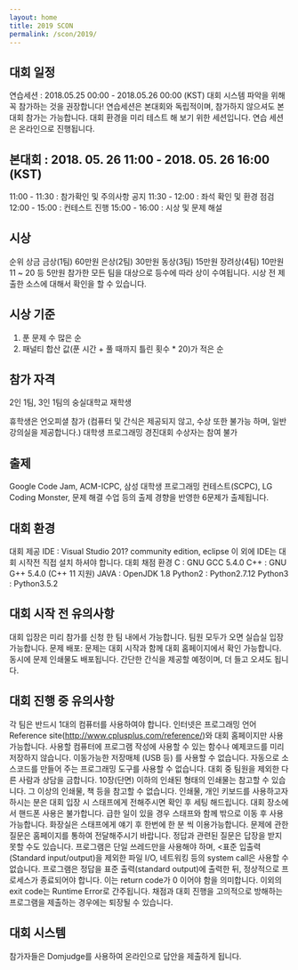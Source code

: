 ```yaml
---
layout: home
title: 2019 SCON
permalink: /scon/2019/
---
```


## 대회 일정
연습세션 : 2018.05.25 00:00 - 2018.05.26 00:00 (KST)
대회 시스템 파악을 위해 꼭 참가하는 것을 권장합니다!
연습세션은 본대회와 독립적이며, 참가하지 않으셔도 본 대회 참가는 가능합니다.
대회 환경을 미리 테스트 해 보기 위한 세션입니다.
연습 세션은 온라인으로 진행됩니다.

## 본대회 : 2018. 05. 26 11:00 - 2018. 05. 26 16:00 (KST)
11:00 - 11:30 : 참가확인 및 주의사항 공지
11:30 - 12:00 : 좌석 확인 및 환경 점검
12:00 - 15:00 : 컨테스트 진행
15:00 - 16:00 : 시상 및 문제 해설

## 시상
순위	상금
금상(1팀)	60만원
은상(2팀)	30만원
동상(3팀)	15만원
장려상(4팀)	10만원
11 ~ 20 등	5만원
참가한 모든 팀을 대상으로 등수에 따라 상이 수여됩니다.
시상 전 제출한 소스에 대해서 확인을 할 수 있습니다.

## 시상 기준
1. 푼 문제 수 많은 순
2. 패널티 합산 값(푼 시간 + 풀 때까지 틀린 횟수 * 20)가 적은 순

## 참가 자격
2인 1팀, 3인 1팀의 숭실대학교 재학생

휴학생은 언오피셜 참가 (컴퓨터 및 간식은 제공되지 않고, 수상 또한 불가능 하며, 일반 강의실을 제공합니다.)
대학생 프로그래밍 경진대회 수상자는 참여 불가

## 출제
Google Code Jam, ACM-ICPC, 삼성 대학생 프로그래밍 컨테스트(SCPC), LG Coding Monster, 문제 해결 수업 등의 출제 경향을 반영한 6문제가 출제됩니다.

## 대회 환경
대회 제공 IDE : Visual Studio 201? community edition, eclipse
이 외에 IDE는 대회 시작전 직접 설치 하셔야 합니다.
대회 채점 환경
C : GNU GCC 5.4.0
C++ : GNU G++ 5.4.0 (C++ 11 지원)
JAVA : OpenJDK 1.8
Python2 : Python2.7.12
Python3 : Python3.5.2

## 대회 시작 전 유의사항
대회 입장은 미리 참가를 신청 한 팀 내에서 가능합니다.
팀원 모두가 오면 실습실 입장 가능합니다.
문제 배포: 문제는 대회 시작과 함께 대회 홈페이지에서 확인 가능합니다. 동시에 문제 인쇄물도 배포됩니다.
간단한 간식을 제공할 예정이며, 더 들고 오셔도 됩니다.

## 대회 진행 중 유의사항
각 팀은 반드시 1대의 컴퓨터를 사용하여야 합니다.
인터넷은 프로그래밍 언어 Reference site(http://www.cplusplus.com/reference/)와 대회 홈페이지만 사용 가능합니다.
사용할 컴퓨터에 프로그램 작성에 사용할 수 있는 함수나 예제코드를 미리 저장하지 않습니다.
이동가능한 저장매체 (USB 등) 를 사용할 수 없습니다.
자동으로 소스코드를 만들어 주는 프로그래밍 도구를 사용할 수 없습니다.
대회 중 팀원을 제외한 다른 사람과 상담을 금합니다.
10장(단면) 이하의 인쇄된 형태의 인쇄물는 참고할 수 있습니다. 그 이상의 인쇄물, 책 등을 참고할 수 없습니다.
인쇄물, 개인 키보드를 사용하고자 하시는 분은 대회 입장 시 스태프에게 전해주시면 확인 후 세팅 해드립니다.
대회 장소에서 핸드폰 사용은 불가합니다. 급한 일이 있을 경우 스태프와 함께 밖으로 이동 후 사용 가능합니다.
화장실은 스태프에게 얘기 후 한번에 한 분 씩 이용가능합니다.
문제에 관한 질문은 홈페이지를 통하여 전달해주시기 바랍니다. 정답과 관련된 질문은 답장을 받지 못할 수도 있습니다.
프로그램은 단일 쓰레드만을 사용해야 하며, <표준 입출력(Standard input/output)을 제외한 파일 I/O, 네트워킹 등의 system call은 사용할 수 없습니다.
프로그램은 정답을 표준 출력(standard output)에 출력한 뒤, 정상적으로 프로세스가 종료되어야 합니다. 이는 return code가 0 이어야 함을 의미합니다. 이외의 exit code는 Runtime Error로 간주됩니다.
채점과 대회 진행을 고의적으로 방해하는 프로그램을 제출하는 경우에는 퇴장될 수 있습니다.

## 대회 시스템
참가자들은 Domjudge를 사용하여 온라인으로 답안을 제출하게 됩니다.

